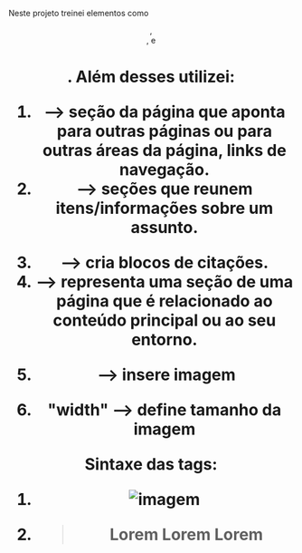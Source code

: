 Neste projeto treinei elementos como <header>, <main>, <a> e <h1>. Além desses utilizei: 

1) <nav></nav> --> seção da página que aponta para outras páginas ou para outras áreas da página, links de navegação. 

2) <article></article> --> seções que reunem itens/informações sobre um assunto.

3) <blockquote></blockquote> --> cria blocos de citações. 

4) <aside></aside> --> representa uma seção de uma página que é relacionado ao conteúdo principal ou ao seu entorno. 

5) <img> --> insere imagem 

6) "width" --> define tamanho da imagem 

Sintaxe das tags: 
1) <img width="Ypx" src="#" alt="imagem">

2) <blockquote cite="#"> Lorem Lorem Lorem </blockquote>